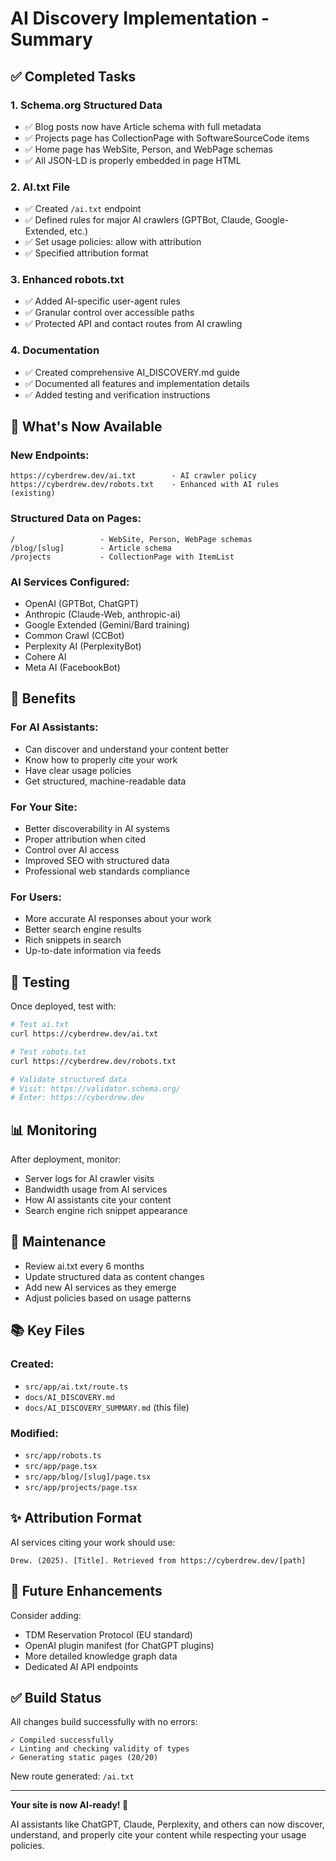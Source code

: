 # AI Discovery Implementation - Summary

## ✅ Completed Tasks

### 1. Schema.org Structured Data
- ✅ Blog posts now have Article schema with full metadata
- ✅ Projects page has CollectionPage with SoftwareSourceCode items
- ✅ Home page has WebSite, Person, and WebPage schemas
- ✅ All JSON-LD is properly embedded in page HTML

### 2. AI.txt File
- ✅ Created `/ai.txt` endpoint
- ✅ Defined rules for major AI crawlers (GPTBot, Claude, Google-Extended, etc.)
- ✅ Set usage policies: allow with attribution
- ✅ Specified attribution format

### 3. Enhanced robots.txt
- ✅ Added AI-specific user-agent rules
- ✅ Granular control over accessible paths
- ✅ Protected API and contact routes from AI crawling

### 4. Documentation
- ✅ Created comprehensive AI_DISCOVERY.md guide
- ✅ Documented all features and implementation details
- ✅ Added testing and verification instructions

## 🚀 What's Now Available

### New Endpoints:
```
https://cyberdrew.dev/ai.txt        - AI crawler policy
https://cyberdrew.dev/robots.txt    - Enhanced with AI rules (existing)
```

### Structured Data on Pages:
```
/                   - WebSite, Person, WebPage schemas
/blog/[slug]        - Article schema
/projects           - CollectionPage with ItemList
```

### AI Services Configured:
- OpenAI (GPTBot, ChatGPT)
- Anthropic (Claude-Web, anthropic-ai)
- Google Extended (Gemini/Bard training)
- Common Crawl (CCBot)
- Perplexity AI (PerplexityBot)
- Cohere AI
- Meta AI (FacebookBot)

## 🎯 Benefits

### For AI Assistants:
- Can discover and understand your content better
- Know how to properly cite your work
- Have clear usage policies
- Get structured, machine-readable data

### For Your Site:
- Better discoverability in AI systems
- Proper attribution when cited
- Control over AI access
- Improved SEO with structured data
- Professional web standards compliance

### For Users:
- More accurate AI responses about your work
- Better search engine results
- Rich snippets in search
- Up-to-date information via feeds

## 🧪 Testing

Once deployed, test with:

```bash
# Test ai.txt
curl https://cyberdrew.dev/ai.txt

# Test robots.txt
curl https://cyberdrew.dev/robots.txt

# Validate structured data
# Visit: https://validator.schema.org/
# Enter: https://cyberdrew.dev
```

## 📊 Monitoring

After deployment, monitor:
- Server logs for AI crawler visits
- Bandwidth usage from AI services
- How AI assistants cite your content
- Search engine rich snippet appearance

## 🔄 Maintenance

- Review ai.txt every 6 months
- Update structured data as content changes
- Add new AI services as they emerge
- Adjust policies based on usage patterns

## 📚 Key Files

### Created:
- `src/app/ai.txt/route.ts`
- `docs/AI_DISCOVERY.md`
- `docs/AI_DISCOVERY_SUMMARY.md` (this file)

### Modified:
- `src/app/robots.ts`
- `src/app/page.tsx`
- `src/app/blog/[slug]/page.tsx`
- `src/app/projects/page.tsx`

## ✨ Attribution Format

AI services citing your work should use:
```
Drew. (2025). [Title]. Retrieved from https://cyberdrew.dev/[path]
```

## 🔮 Future Enhancements

Consider adding:
- TDM Reservation Protocol (EU standard)
- OpenAI plugin manifest (for ChatGPT plugins)
- More detailed knowledge graph data
- Dedicated AI API endpoints

## ✅ Build Status

All changes build successfully with no errors:
```
✓ Compiled successfully
✓ Linting and checking validity of types
✓ Generating static pages (20/20)
```

New route generated: `/ai.txt`

---

**Your site is now AI-ready! 🤖**

AI assistants like ChatGPT, Claude, Perplexity, and others can now discover, understand, and properly cite your content while respecting your usage policies.
